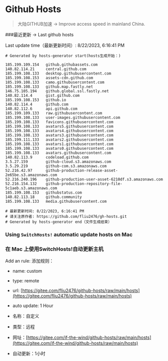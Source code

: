 # Github Hosts

>大陆GITHUB加速 -> Improve access speed in mainland China. 

###最近更新  -> Last github hosts

Last update time（最新更新时间）: 8/22/2023, 6:16:41 PM

```base
# Generated by hosts-generator start(hosts生成开始：) 

185.199.109.154   github.githubassets.com
140.82.114.21     central.github.com
185.199.108.133   desktop.githubusercontent.com
185.199.108.153   assets-cdn.github.com
185.199.108.133   camo.githubusercontent.com
185.199.108.133   github.map.fastly.net
146.75.105.194    github.global.ssl.fastly.net
140.82.114.4      gist.github.com
185.199.108.153   github.io
140.82.114.4      github.com
140.82.112.6      api.github.com
185.199.109.133   raw.githubusercontent.com
185.199.108.133   user-images.githubusercontent.com
185.199.108.133   favicons.githubusercontent.com
185.199.108.133   avatars5.githubusercontent.com
185.199.108.133   avatars4.githubusercontent.com
185.199.108.133   avatars3.githubusercontent.com
185.199.111.133   avatars2.githubusercontent.com
185.199.108.133   avatars1.githubusercontent.com
185.199.108.133   avatars0.githubusercontent.com
185.199.108.133   avatars.githubusercontent.com
140.82.113.9      codeload.github.com
3.5.27.159        github-cloud.s3.amazonaws.com
3.5.29.219        github-com.s3.amazonaws.com
52.216.42.97      github-production-release-asset-2e65be.s3.amazonaws.com
52.216.240.196    github-production-user-asset-6210df.s3.amazonaws.com
52.216.154.132    github-production-repository-file-5c1aeb.s3.amazonaws.com
185.199.108.153   githubstatus.com
140.82.113.18     github.community
185.199.108.133   media.githubusercontent.com

# 最新更新时间: 8/22/2023, 6:16:41 PM
# 请关注原作者: https://github.com/fliu2476/gh-hosts.git
# Generated by hosts-generator end（文件生成结束）
```

### Using `SwitchHosts!` automatic update hosts on Mac
### **在 Mac 上使用SwitchHosts!自动更新主机**
Add an rule:
添加规则：
- name: custom
- type: remote
- url: [https://gitee.com/fliu2476/github-hosts/raw/main/hosts](https://gitee.com/fliu2476/github-hosts/raw/main/hosts)
- auto update: 1 Hour

- 名称：自定义
- 类型：远程
- 网址：[https://gitee.com/if-the-wind/github-hosts/raw/main/hosts](https://gitee.com/if-the-wind/github-hosts/raw/main/hosts)
- 自动更新：1小时

